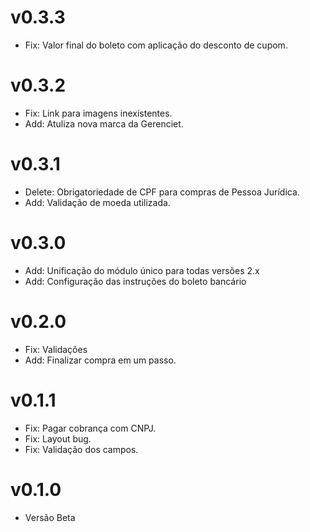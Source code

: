 # v0.3.3

* Fix: Valor final do boleto com aplicação do desconto de cupom.

# v0.3.2

* Fix: Link para imagens inexistentes.
* Add: Atuliza nova marca da Gerenciet.

# v0.3.1

* Delete: Obrigatoriedade de CPF para compras de Pessoa Jurídica.
* Add: Validação de moeda utilizada.

# v0.3.0

* Add: Unificação do módulo único para todas versões 2.x
* Add: Configuração das instruções do boleto bancário

# v0.2.0

* Fix: Validações
* Add: Finalizar compra em um passo.

# v0.1.1

* Fix: Pagar cobrança com CNPJ.
* Fix: Layout bug.
* Fix: Validação dos campos.

# v0.1.0

* Versão Beta